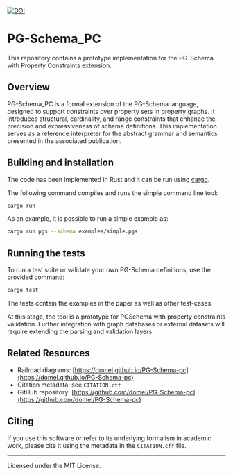 [![DOI](https://zenodo.org/badge/DOI/10.5281/zenodo.16738599.svg)](https://doi.org/10.5281/zenodo.16738599)

# PG-Schema_PC

This repository contains a prototype implementation for the PG-Schema with Property Constraints extension.


## Overview

PG-Schema_PC is a formal extension of the PG-Schema language, designed to support constraints over property sets in property graphs. 
It introduces structural, cardinality, and range constraints that enhance the precision and expressiveness of schema definitions. 
This implementation serves as a reference interpreter for the abstract grammar and semantics presented in the associated publication.

## Building and installation

The code has been implemented in Rust and it can be run using [cargo](https://doc.rust-lang.org/cargo/).

The following command compiles and runs the simple command line tool:

```sh
cargo run
```

As an example, it is possible to run a simple example as:

```sh
cargo run pgs --schema examples/simple.pgs
```

## Running the tests

To run a test suite or validate your own PG-Schema definitions, use the provided command:

```sh
cargo test
```

The tests contain the examples in the paper as well as other test-cases.

At this stage, the tool is a prototype for PGSchema with property constraints validation. 
Further integration with graph databases or external datasets will require extending the parsing and validation layers.

## Related Resources

- Railroad diagrams: [https://domel.github.io/PG-Schema-pc](https://domel.github.io/PG-Schema-pc)
- Citation metadata: see `CITATION.cff`
- GitHub repository: [https://github.com/domel/PG-Schema-pc](https://github.com/domel/PG-Schema-pc)

## Citing

If you use this software or refer to its underlying formalism in academic work, please cite it using the metadata in the `CITATION.cff` file.

---

Licensed under the MIT License.
